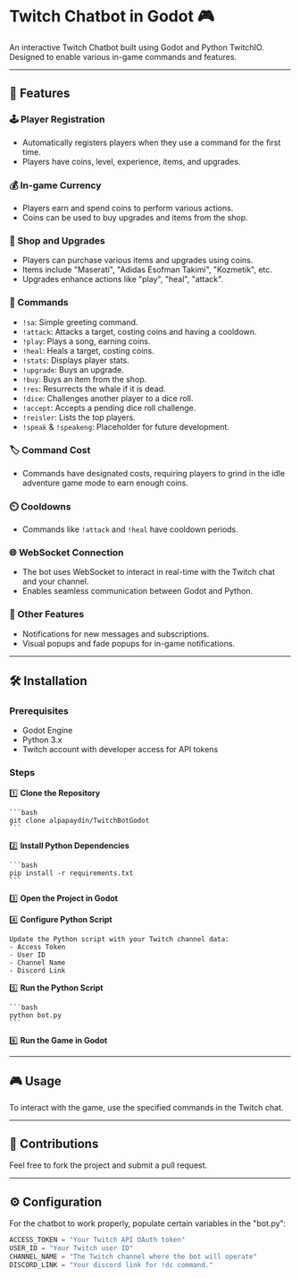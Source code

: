 # Twitch Chatbot in Godot 🎮

An interactive Twitch Chatbot built using Godot and Python TwitchIO. Designed to enable various in-game commands and features.

---

## 🌟 Features

### 🕹️ Player Registration

- Automatically registers players when they use a command for the first time.
- Players have coins, level, experience, items, and upgrades.

### 💰 In-game Currency

- Players earn and spend coins to perform various actions.
- Coins can be used to buy upgrades and items from the shop.

### 🛒 Shop and Upgrades

- Players can purchase various items and upgrades using coins.
- Items include "Maserati", "Adidas Esofman Takimi", "Kozmetik", etc.
- Upgrades enhance actions like "play", "heal", "attack".

### 📜 Commands

- `!sa`: Simple greeting command.
- `!attack`: Attacks a target, costing coins and having a cooldown.
- `!play`: Plays a song, earning coins.
- `!heal`: Heals a target, costing coins.
- `!stats`: Displays player stats.
- `!upgrade`: Buys an upgrade.
- `!buy`: Buys an item from the shop.
- `!res`: Resurrects the whale if it is dead.
- `!dice`: Challenges another player to a dice roll.
- `!accept`: Accepts a pending dice roll challenge.
- `!reisler`: Lists the top players.
- `!speak` & `!speakeng`: Placeholder for future development.

### 🏷️ Command Cost

- Commands have designated costs, requiring players to grind in the idle adventure game mode to earn enough coins.

### ⏲️ Cooldowns

- Commands like `!attack` and `!heal` have cooldown periods.

### 🌐 WebSocket Connection

- The bot uses WebSocket to interact in real-time with the Twitch chat and your channel.
- Enables seamless communication between Godot and Python.

### 🌟 Other Features

- Notifications for new messages and subscriptions.
- Visual popups and fade popups for in-game notifications.

---

## 🛠️ Installation

### Prerequisites

- Godot Engine
- Python 3.x
- Twitch account with developer access for API tokens

### Steps

1️⃣ **Clone the Repository**

    ```bash
    git clone alpapaydin/TwitchBotGodot
    ```

2️⃣ **Install Python Dependencies**

    ```bash
    pip install -r requirements.txt
    ```

3️⃣ **Open the Project in Godot**

4️⃣ **Configure Python Script**

    Update the Python script with your Twitch channel data:
    - Access Token
    - User ID
    - Channel Name
    - Discord Link

5️⃣ **Run the Python Script**

    ```bash
    python bot.py
    ```
    
6️⃣ **Run the Game in Godot**

---

## 🎮 Usage

To interact with the game, use the specified commands in the Twitch chat.

---

## 🤝 Contributions

Feel free to fork the project and submit a pull request.

---

## ⚙️ Configuration

For the chatbot to work properly, populate certain variables in the "bot.py":

```python
ACCESS_TOKEN = "Your Twitch API OAuth token"
USER_ID = "Your Twitch user ID"
CHANNEL_NAME = "The Twitch channel where the bot will operate"
DISCORD_LINK = "Your discord link for !dc command."